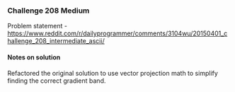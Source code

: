 ﻿### Challenge 208 Medium

Problem statement - https://www.reddit.com/r/dailyprogrammer/comments/3104wu/20150401_challenge_208_intermediate_ascii/

#### Notes on solution

Refactored the original solution to use vector projection math to simplify finding the correct gradient band. 